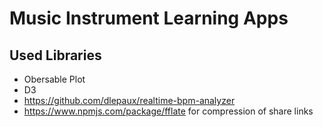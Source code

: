 # Music Instrument Learning Apps

## Used Libraries

- Obersable Plot
- D3
- https://github.com/dlepaux/realtime-bpm-analyzer
- https://www.npmjs.com/package/fflate for compression of share links
